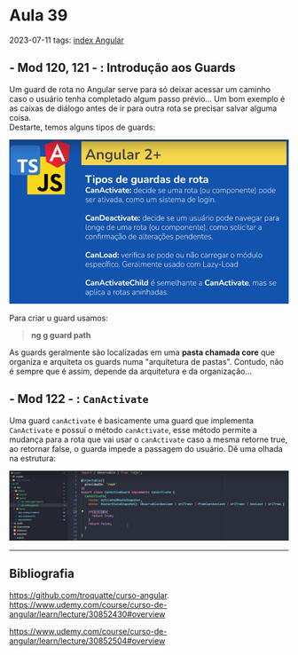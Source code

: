 # Aula 39
2023-07-11
tags: [index Angular](../index%20Angular.md)

## - Mod 120, 121 - : Introdução aos Guards

Um guard de rota no Angular serve para só deixar acessar um caminho caso o usuário tenha completado algum passo prévio... Um bom exemplo é as caixas de diálogo antes de ir para outra rota se precisar salvar alguma coisa.  
Destarte, temos alguns tipos de guards:

![](../../../Pasted%20image%2020230711091325.png)

Para criar u guard usamos:
> **ng g guard path**

As guards geralmente são localizadas em uma **pasta chamada core** que organiza e arquiteta os guards numa "arquitetura de pastas". Contudo, não é sempre que é assim, depende da arquitetura e da organização...

## - Mod 122 - : `CanActivate`

Uma guard `canActivate` é basicamente uma guard que implementa `CanActivate` e possuí o método `canActivate`, esse método permite a mudança para a rota que vai usar o `canActivate` caso a mesma retorne true, ao retornar false, o guarda impede a passagem do usuário. Dê uma olhada na estrutura:

![](../../../Pasted%20image%2020230711092849.png)

 

-----------------------------------------------
## Bibliografia

https://github.com/troquatte/curso-angular.  
https://www.udemy.com/course/curso-de-angular/learn/lecture/30852430#overview

https://www.udemy.com/course/curso-de-angular/learn/lecture/30852504#overview